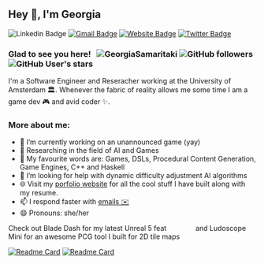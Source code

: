 ## Hey 👋, I'm Georgia
![Linkedin Badge](https://img.shields.io/badge/LinkedIn-blue?style=flat&logo=linkedin&labelColor=blue&link=https://www.linkedin.com/in/georgia-sam/) [![Gmail Badge](https://img.shields.io/badge/Gmail-red?style=flat-square&logo=Gmail&logoColor=white&link=mailto:samaritakigeorgia@gmail.com)](mailto:samaritakigeorgia@gmail.com) [![Website Badge](https://img.shields.io/badge/-Website-47CCCC?style=flat&logo=Google-Chrome&logoColor=white&link=https://www.notion.so/georgiasamaritaki/Portfolio-Georgia-Samaritaki-2dec31fe27704eafa97f03dc8c4ad898)](https://www.notion.so/georgiasamaritaki/Portfolio-Georgia-Samaritaki-2dec31fe27704eafa97f03dc8c4ad898) [![Twitter Badge](https://img.shields.io/badge/-Twitter-1ca0f1?style=flat&labelColor=1ca0f1&logo=twitter&logoColor=white&link=https://x.com/GeorgiaSmrt)](https://x.com/GeorgiaSmrt) 
<!--
**GeorgiaSamaritaki/GeorgiaSamaritaki** is a ✨ _special_ ✨ repository because its `README.md` (this file) appears on your GitHub profile.

Here are some ideas to get you started:

- 🔭 I’m currently working on ...
- 🌱 I’m currently learning ...
- 👯 I’m looking to collaborate on ...
- 🤔 I’m looking for help with ...
- 💬 Ask me about ...
- 📫 How to reach me: ...
- 😄 Pronouns: ...
- ⚡ Fun fact: ...
-->

### Glad to see you here! &nbsp; <img src="https://komarev.com/ghpvc/?username=GeorgiaSamaritaki&label=Profile%20views&color=0e75b6&style=flat" alt="GeorgiaSamaritaki" /> ![GitHub followers](https://img.shields.io/github/followers/GeorgiaSamaritaki) ![GitHub User's stars](https://img.shields.io/github/stars/GeorgiaSamaritaki)

I'm a Software Engineer and Reseracher working at the University of Amsterdam 🏛. Whenever the fabric of reality allows me some time I am a game dev 🎮 and avid coder ✨.

### More about me:

- 🔭 I’m currently working on an unannounced game (yay)
- 🔬 Researching in the field of AI and Games
- 💬 My favourite words are: Games, DSLs, Procedural Content Generation, Game Engines, C++ and Haskell  
- 🤔 I’m looking for help with dynamic difficulty adjustment AI algorithms 
- 🌐 Visit my [porfolio website](https://www.notion.so/georgiasamaritaki/Portfolio-Georgia-Samaritaki-2dec31fe27704eafa97f03dc8c4ad898) for all the cool stuff I have built along with my resume.
- 📫 I respond faster with [emails ✉️](mailto:samaritakigeorgia@gmail.com)
- 😄 Pronouns: she/her

                                             
Check out Blade Dash for my latest Unreal 5 feat &nbsp; &nbsp; &nbsp; &nbsp; &nbsp; &nbsp; &nbsp; and Ludoscope Mini for an awesome PCG tool I built for 2D tile maps            

[![Readme Card](https://github-readme-stats.vercel.app/api/pin/?username=GeorgiaSamaritaki&repo=BladeDah)](https://github.com/GeorgiaSamaritaki/BladeDash)   [![Readme Card](https://github-readme-stats.vercel.app/api/pin/?username=GeorgiaSamaritaki&repo=Ludoscope-Mini)](https://github.com/GeorgiaSamaritaki/Ludoscope-Mini)

